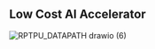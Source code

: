 ## Low Cost AI Accelerator   
![RPTPU_DATAPATH drawio (6)](https://github.com/user-attachments/assets/fb4c0342-37bb-40c0-9241-e5ba87262708)
